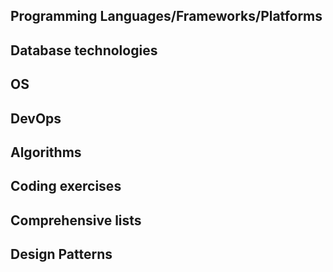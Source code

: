## Programming Languages/Frameworks/Platforms


## Database technologies


## OS


## DevOps


## Algorithms


## Coding exercises


## Comprehensive lists


## Design Patterns

